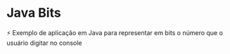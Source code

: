 # Java Bits
:zap: Exemplo de aplicação em Java para representar em bits o número que o usuário digitar no console
